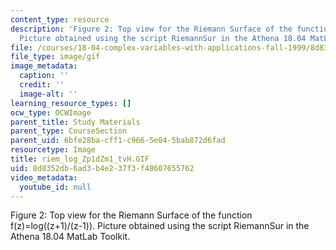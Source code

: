 ```yaml
---
content_type: resource
description: 'Figure 2: Top view for the Riemann Surface of the function f(z)=log((z+1)/(z-1)).
  Picture obtained using the script RiemannSur in the Athena 18.04 MatLab Toolkit.'
file: /courses/18-04-complex-variables-with-applications-fall-1999/8d8352db6ad3b4e237f3f48607655762_riem_log_Zp1dZm1_tvH.GIF
file_type: image/gif
image_metadata:
  caption: ''
  credit: ''
  image-alt: ''
learning_resource_types: []
ocw_type: OCWImage
parent_title: Study Materials
parent_type: CourseSection
parent_uid: 6bfe28ba-cff1-c966-5e04-5bab872d6fad
resourcetype: Image
title: riem_log_Zp1dZm1_tvH.GIF
uid: 8d8352db-6ad3-b4e2-37f3-f48607655762
video_metadata:
  youtube_id: null
---
```

Figure 2: Top view for the Riemann Surface of the function f(z)=log((z+1)/(z-1)). Picture obtained using the script RiemannSur in the Athena 18.04 MatLab Toolkit.